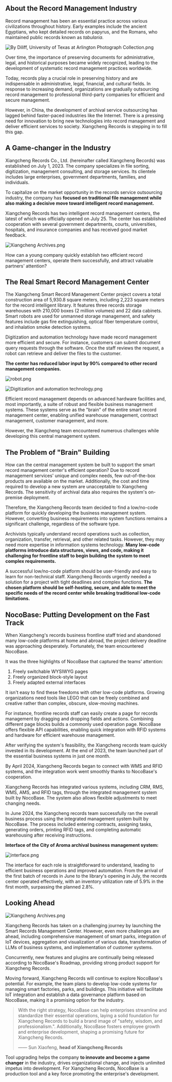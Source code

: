 ## **About the Record Management Industry**

Record management has been an essential practice across various civilizations throughout history. Early examples include the ancient Egyptians, who kept detailed records on papyrus, and the Romans, who maintained public records known as *tabularia*.

![By Diliff, University of Texas at Arlington Photograph Collection.png](https://static-docs.nocobase.com/3ca1fa74eb8a3ee902a556d1794d9de0.png)

Over time, the importance of preserving documents for administrative, legal, and historical purposes became widely recognized, leading to the development of systematic record management practices worldwide.

Today, records play a crucial role in preserving history and are indispensable in administrative, legal, financial, and cultural fields. In response to increasing demand, organizations are gradually outsourcing record management to professional third-party companies for efficient and secure management.

However, in China, the development of archival service outsourcing has lagged behind faster-paced industries like the Internet. There is a pressing need for innovation to bring new technologies into record management and deliver efficient services to society. Xiangcheng Records is stepping in to fill this gap.

## **A Game-changer in the Industry**

Xiangcheng Records Co., Ltd. (hereinafter called Xiangcheng Records) was established on July 1, 2023. The company specializes in file sorting, digitization, management consulting, and storage services. Its clientele includes large enterprises, government departments, families, and individuals.

To capitalize on the market opportunity in the records service outsourcing industry, the company has **focused on traditional file management while also making a decisive move toward intelligent record management.**

Xiangcheng Records has two intelligent record management centers, the latest of which was officially opened on July 25. The center has established cooperation with several government departments, courts, universities, hospitals, and insurance companies and has received good market feedback.

![Xiangcheng Archives.png](https://static-docs.nocobase.com/0eb16e8f316b84827612c0ae0803956c.png)

How can a young company quickly establish two efficient record management centers, operate them successfully, and attract valuable partners' attention?

## **The Real Smart Record Management Center**

The Xiangcheng Smart Record Management Center project covers a total construction area of 5,930.8 square meters, including 2,223 square meters for the record intelligent library. It features three records storage warehouses with 210,000 boxes (2 million volumes) and 22 data cabinets. Smart robots are used for unmanned storage management, and safety features include gas fire extinguishing, optical fiber temperature control, and inhalation smoke detection systems.

Digitization and automation technology have made record management more efficient and secure. For instance, customers can submit document query requests through the software. Once the staff reviews the request, a robot can retrieve and deliver the files to the customer.

**The center has reduced labor input by 90% compared to other record management companies.**

![robot.png](https://static-docs.nocobase.com/54e9be27a407632bf5d929f33cf65835.png)

![Digitization and automation technology.png](https://static-docs.nocobase.com/19a4c1a116266b3d1fab2064d48fb7d5.png)

Efficient record management depends on advanced hardware facilities and, most importantly, a suite of robust and flexible business management systems. These systems serve as the "brain" of the entire smart record management center, enabling unified warehouse management, contract management, customer management, and more.

However, the Xiangcheng team encountered numerous challenges while developing this central management system.

## The Problem of "Brain" Building

How can the central management system be built to support the smart record management center's efficient operation? Due to record management services' unique and complex needs, few out-of-the-box products are available on the market. Additionally, the cost and time required to develop a new system are unacceptable to Xiangcheng Records. The sensitivity of archival data also requires the system's on-premise deployment.

Therefore, the Xiangcheng Records team decided to find a low/no-code platform for quickly developing the business management system. However, converting business requirements into system functions remains a significant challenge, regardless of the software type.

Archivists typically understand record operations such as collection, organization, transfer, retrieval, and other related tasks. However, they may need more expertise in information systems technology. **Many low-code platforms introduce data structures, views, and code, making it challenging for frontline staff to begin building the system to meet complex requirements.**

A successful low/no-code platform should be user-friendly and easy to learn for non-technical staff. Xiangcheng Records urgently needed a solution for a project with tight deadlines and complex functions. **The chosen platform should be self-hosting, secure, and able to meet the specific needs of the record center while breaking traditional low-code limitations.**

## **NocoBase: Putting Development on the Fast Track**

When Xiangcheng's records business frontline staff tried and abandoned many low-code platforms at home and abroad, the project delivery deadline was approaching desperately. Fortunately, the team encountered NocoBase.

It was the three highlights of NocoBase that captured the teams' attention:

1. Freely switchable WYSIWYG pages
2. Freely organized block-style layout
3. Freely adapted external interfaces

It isn't easy to find these freedoms with other low-code platforms. Growing organizations need tools like LEGO that can be freely combined and creative rather than complex, obscure, slow-moving machines.

For instance, frontline records staff can easily create a page for records management by dragging and dropping fields and actions. Combining different page blocks builds a commonly used operation page. NocoBase offers flexible API capabilities, enabling quick integration with RFID systems and hardware for efficient warehouse management.

After verifying the system's feasibility, the Xiangcheng records team quickly invested in its development. At the end of 2023, the team launched part of the essential business systems in just one month.

By April 2024, Xiangcheng Records began to connect with WMS and RFID systems, and the integration work went smoothly thanks to NocoBase's cooperation.

Xiangcheng Records has integrated various systems, including CRM, RMS, WMS, AMS, and RFID tags, through the integrated management system built by NocoBase. The system also allows flexible adjustments to meet changing needs.

In June 2024, the Xiangcheng records team successfully ran the overall business process using the integrated management system built by NocoBase. The process included entering contracts, assigning tasks, generating orders, printing RFID tags, and completing automatic warehousing after receiving instructions.

**Interface of the City of Aroma archival business management system:**

![interface.png](https://static-docs.nocobase.com/10e4d851b5e770c10f2a7aac1a327298.png)

The interface for each role is straightforward to understand, leading to efficient business operations and improved automation. From the arrival of the first batch of records in June to the library's opening in July, the records center operated effectively, with an inventory utilization rate of 5.9% in the first month, surpassing the planned 2.8%.

## **Looking Ahead**

![Xiangcheng Archives.png](https://static-docs.nocobase.com/1f628fda0a0641f67b77310ae53a65b9.png)

Xiangcheng Records has taken on a challenging journey by launching the Smart Records Management Center. However, even more challenges are ahead, including comprehensive management of smart parks, integration of IoT devices, aggregation and visualization of various data, transformation of LLMs of business systems, and implementation of customer systems.

Concurrently, new features and plugins are continually being released according to NocoBase's Roadmap, providing strong product support for Xiangcheng Records.

Moving forward, Xiangcheng Records will continue to explore NocoBase's potential. For example, the team plans to develop low-code systems for managing smart factories, parks, and buildings. This initiative will facilitate IoT integration and establish a data governance platform based on NocoBase, making it a promising option for the industry.

> With the right strategy, NocoBase can help enterprises streamline and standardize their essential operations, laying a solid foundation for Xiangcheng Records to build a brand image of "safety, wisdom, and professionalism.". Additionally, NocoBase fosters employee growth and enterprise development, shaping a promising future for Xiangcheng Records.
>
> —— Sun Xiaofeng, **head of Xiangcheng Records**

Tool upgrading helps the company **to innovate and become a game changer** in the industry, drives organizational change, and injects unlimited impetus into development. For Xiangcheng Records, NocoBase is a production tool and a key force promoting the enterprise's development.

